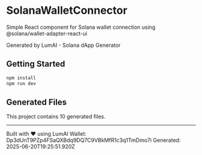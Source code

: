 # SolanaWalletConnector

Simple React component for Solana wallet connection using @solana/wallet-adapter-react-ui

Generated by LumAI - Solana dApp Generator

## Getting Started

```bash
npm install
npm run dev
```

## Generated Files

This project contains 10 generated files.

---

Built with ❤️ using LumAI
Wallet: Dp3dUnT9PZp4FSaQXBdq9DQ7C9VBkMfR1c3q1TmDmo7i
Generated: 2025-06-20T19:25:51.920Z
